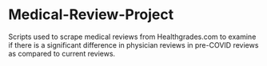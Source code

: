 # Medical-Review-Project
Scripts used to scrape medical reviews from Healthgrades.com to examine if there is a significant difference in physician reviews in pre-COVID reviews as compared to current reviews.
